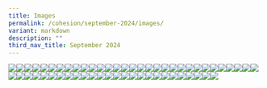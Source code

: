 ```yaml
---
title: Images
permalink: /cohesion/september-2024/images/
variant: markdown
description: ""
third_nav_title: September 2024
---
```

![](/images/Cohesion/September%202024/ae_infographics_01.jpg)![](/images/Cohesion/September%202024/3rd.gif)![](/images/Cohesion/September%202024/2nd.gif)![](/images/Cohesion/September%202024/1st.gif)![](/images/Cohesion/September%202024/measure_treasure_03.jpg)![](/images/Cohesion/September%202024/measure_treasure_01.jpg)![](/images/Cohesion/September%202024/lighten_tracy.jpg)![](/images/Cohesion/September%202024/lighten_ong.jpg)![](/images/Cohesion/September%202024/lighten_infographics_02.jpg)![](/images/Cohesion/September%202024/lighten_infographics_01.jpg)![](/images/Cohesion/September%202024/learning_jouney.png)![](/images/Cohesion/September%202024/learning_claire_03.jpg)![](/images/Cohesion/September%202024/learning_claire_01.jpg)![](/images/Cohesion/September%202024/learning_3tips.png)![](/images/Cohesion/September%202024/inclusive_communities.png)![](/images/Cohesion/September%202024/glance_skillsfuture.jpg)![](/images/Cohesion/September%202024/glance_golf.jpg)![](/images/Cohesion/September%202024/glance_cdcv.jpg)![](/images/Cohesion/September%202024/glance_bootcamp.jpg)![](/images/Cohesion/September%202024/glance_arts.jpg)![](/images/Cohesion/September%202024/gbc_w3rd_03.jpg)![](/images/Cohesion/September%202024/gbc_w3rd_01.jpg)![](/images/Cohesion/September%202024/gbc_w2nd_03.jpg)![](/images/Cohesion/September%202024/gbc_w2nd_01.jpg)![](/images/Cohesion/September%202024/gbc_3rd.jpg)![](/images/Cohesion/September%202024/gbc_2nd.jpg)![](/images/Cohesion/September%202024/dyk.jpg)![](/images/Cohesion/September%202024/donor_q5.jpg)![](/images/Cohesion/September%202024/donor_q4.jpg)![](/images/Cohesion/September%202024/donor_q3.jpg)![](/images/Cohesion/September%202024/donor_q2.jpg)![](/images/Cohesion/September%202024/donor_q1.jpg)![](/images/Cohesion/September%202024/cta.gif)![](/images/Cohesion/September%202024/club100_kv.gif)![](/images/Cohesion/September%202024/artseverywhere_kv.gif)![](/images/Cohesion/September%202024/ae_infographics_4.png)![](/images/Cohesion/September%202024/ae_infographics_3.png)![](/images/Cohesion/September%202024/ae_infographics_2.png)![](/images/Cohesion/September%202024/ae_infographics_05.jpg)![](/images/Cohesion/September%202024/ae_infographics_04.jpg)![](/images/Cohesion/September%202024/ae_infographics_03.jpg)![](/images/Cohesion/September%202024/ae_infographics_02.jpg)![](/images/Cohesion/September%202024/wu_4.png)![](/images/Cohesion/September%202024/wu_2.png)![](/images/Cohesion/September%202024/wu_1.png)![](/images/Cohesion/September%202024/title_skillsfuture.jpg)![](/images/Cohesion/September%202024/title_heartlands.jpg)![](/images/Cohesion/September%202024/title_club100.jpg)![](/images/Cohesion/September%202024/title_cdcv.jpg)![](/images/Cohesion/September%202024/title_bootcamp.jpg)![](/images/Cohesion/September%202024/sf_kv.gif)![](/images/Cohesion/September%202024/mt5.png)![](/images/Cohesion/September%202024/mt4.png)![](/images/Cohesion/September%202024/mt3.png)![](/images/Cohesion/September%202024/mt2.png)![](/images/Cohesion/September%202024/mt1.png)![](/images/Cohesion/September%202024/measure_treasure_05.jpg)